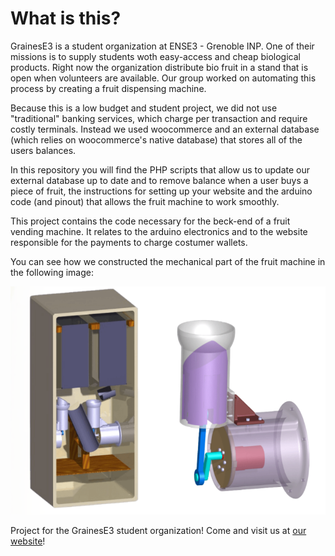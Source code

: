 # What is this?

GrainesE3 is a student organization at ENSE3 - Grenoble INP. One of their missions is to supply students woth easy-access and cheap
biological products. Right now the organization distribute bio fruit in a stand that is open when volunteers are available. Our group 
worked on automating this process by creating a fruit dispensing machine.

Because this is a low budget and student project, we did not use "traditional" banking services, which charge per transaction and require
costly terminals. Instead we used woocommerce and an external database (which relies on woocommerce's native database) that stores all of
the users balances.

In this repository you will find the PHP scripts that allow us to update our external database up to date and to remove balance when a user
buys a piece of fruit, the instructions for setting up your website and the arduino code (and pinout) that allows the fruit machine to 
work smoothly.

This project contains the code necessary for the beck-end of a fruit vending machine. It relates to the arduino electronics 
and to the website responsible for the payments to charge costumer wallets.

You can see how we constructed the mechanical part of the fruit machine in the following image:


![This is a CAD prototype of the machine](https://github.com/UniversalOverlord/FruVendMach/blob/main/Documentation/Machine-Prototype.png)


Project for the GrainesE3 student organization! Come and visit us at [our website](https://e3fruits.space "our website")!
